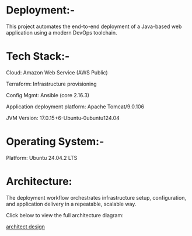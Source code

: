 # Deployment:-

This project automates the end-to-end deployment of a Java-based web application using a modern DevOps toolchain.

# Tech Stack:-

Cloud: Amazon Web Service (AWS Public)

Terraform: Infrastructure provisioning

Config Mgmt: Ansible (core 2.16.3)

Application deployment platform: Apache Tomcat/9.0.106

JVM Version: 17.0.15+6-Ubuntu-0ubuntu124.04

# Operating System:-

Platform: Ubuntu 24.04.2 LTS

# Architecture:

The deployment workflow orchestrates infrastructure setup, configuration, and application delivery in a repeatable, scalable way.

Click below to view the full architecture diagram:

[architect design](https://github.com/thangacodes/webapp_deployment_cicd/blob/main/deployment/end-to-end-architecutre.png)
